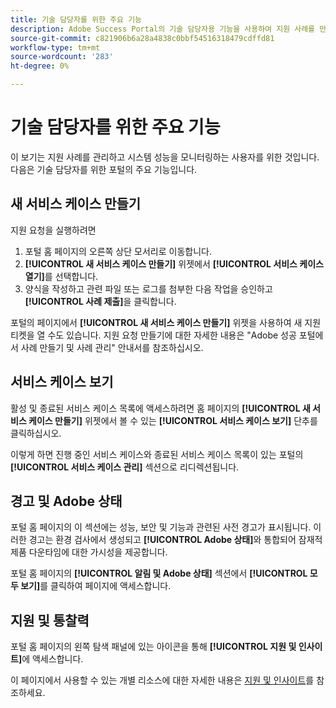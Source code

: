 ```yaml
---
title: 기술 담당자를 위한 주요 기능
description: Adobe Success Portal의 기술 담당자용 기능을 사용하여 지원 사례를 만들고 관리하고, 시스템 성능을 모니터링하고, 보안 및 기능과 관련된 경고를 추적할 수 있습니다.
source-git-commit: c821906b6a28a4838c0bbf54516318479cdffd81
workflow-type: tm+mt
source-wordcount: '283'
ht-degree: 0%

---
```



# 기술 담당자를 위한 주요 기능

이 보기는 지원 사례를 관리하고 시스템 성능을 모니터링하는 사용자를 위한 것입니다. 다음은 기술 담당자를 위한 포털의 주요 기능입니다.

## 새 서비스 케이스 만들기

지원 요청을 실행하려면

1. 포털 홈 페이지의 오른쪽 상단 모서리로 이동합니다.
1. **[!UICONTROL 새 서비스 케이스 만들기]** 위젯에서 **[!UICONTROL 서비스 케이스 열기]**&#x200B;를 선택합니다.
1. 양식을 작성하고 관련 파일 또는 로그를 첨부한 다음 작업을 승인하고 **[!UICONTROL 사례 제출]**&#x200B;을 클릭합니다.

포털의 페이지에서 **[!UICONTROL 새 서비스 케이스 만들기]** 위젯을 사용하여 새 지원 티켓을 열 수도 있습니다.
지원 요청 만들기에 대한 자세한 내용은 &quot;Adobe 성공 포털에서 사례 만들기 및 사례 관리&quot; 안내서를 참조하십시오.

## 서비스 케이스 보기

활성 및 종료된 서비스 케이스 목록에 액세스하려면 홈 페이지의 **[!UICONTROL 새 서비스 케이스 만들기]** 위젯에서 볼 수 있는 **[!UICONTROL 서비스 케이스 보기]** 단추를 클릭하십시오.

이렇게 하면 진행 중인 서비스 케이스와 종료된 서비스 케이스 목록이 있는 포털의 **[!UICONTROL 서비스 케이스 관리]** 섹션으로 리디렉션됩니다.

## 경고 및 Adobe 상태

포털 홈 페이지의 이 섹션에는 성능, 보안 및 기능과 관련된 사전 경고가 표시됩니다. 이러한 경고는 환경 검사에서 생성되고 **[!UICONTROL Adobe 상태]**&#x200B;와 통합되어 잠재적 제품 다운타임에 대한 가시성을 제공합니다.

포털 홈 페이지의 **[!UICONTROL 알림 및 Adobe 상태]** 섹션에서 **[!UICONTROL 모두 보기]**&#x200B;를 클릭하여 페이지에 액세스합니다.

## 지원 및 통찰력

포털 홈 페이지의 왼쪽 탐색 패널에 있는 아이콘을 통해 **[!UICONTROL 지원 및 인사이트]**&#x200B;에 액세스합니다.

이 페이지에서 사용할 수 있는 개별 리소스에 대한 자세한 내용은 [지원 및 인사이트](/help/adobe-success-portal/technical-persona/support-and-insights/support-and-insights-overview.md)를 참조하세요.
